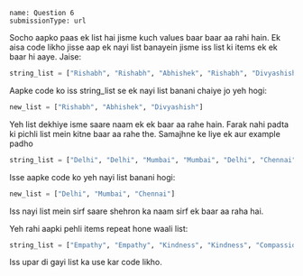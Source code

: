 ```ngMeta
name: Question 6
submissionType: url
```


Socho aapko paas ek list hai jisme kuch values baar baar aa rahi hain. Ek aisa code likho jisse aap ek nayi list banayein jisme iss list ki items ek ek baar hi aaye. Jaise:

```python
string_list = ["Rishabh", "Rishabh", "Abhishek", "Rishabh", "Divyashish", "Divyashish"]
```

Aapke code ko iss string_list se ek nayi list banani chaiye jo yeh hogi:

```python
new_list = ["Rishabh", "Abhishek", "Divyashish"]
```

Yeh list dekhiye isme saare naam ek ek baar aa rahe hain. Farak nahi padta ki pichli list mein kitne baar aa rahe the. Samajhne ke liye ek aur example padho

```python
string_list = ["Delhi", "Delhi", "Mumbai", "Mumbai", "Delhi", "Chennai", 'Chennai']
```

Isse aapke code ko yeh nayi list banani hogi:

```python
new_list = ["Delhi", "Mumbai", "Chennai"]
```

Iss nayi list mein sirf saare shehron ka naam sirf ek baar aa raha hai.

Yeh rahi aapki pehli items repeat hone waali list:

```python
string_list = ["Empathy", "Empathy", "Kindness", "Kindness", "Compassion", "Humble", "Humble"]
```

Iss upar di gayi list ka use kar code likho.
